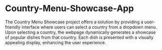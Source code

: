 # Country-Menu-Showcase-App
The Country Menu Showcase project offers a solution by providing a user-friendly interface where users can select a country from a dropdown menu. Upon selecting a country, the webpage dynamically generates a showcase of popular dishes from that country. Each dish is presented with a visually appealing display, enhancing the user experience.
